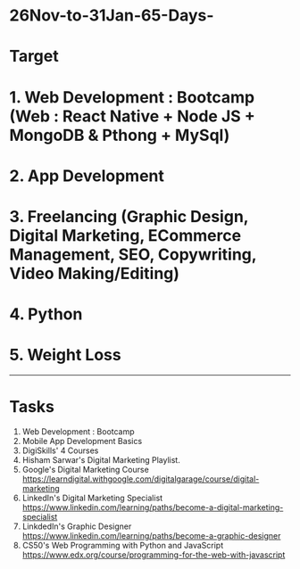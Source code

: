 # 26Nov-to-31Jan-65-Days-

# Target
# 1. Web Development : Bootcamp (Web : React Native + Node JS + MongoDB & Pthong + MySql)
# 2. App Development
# 3. Freelancing (Graphic Design, Digital Marketing, ECommerce Management, SEO, Copywriting, Video Making/Editing)
# 4. Python
# 5. Weight Loss
-------------------------------------------------------------------------------
# Tasks
1. Web Development : Bootcamp
2. Mobile App Development Basics
2. DigiSkills' 4 Courses
3. Hisham Sarwar's Digital Marketing Playlist.
4. Google's Digital Marketing Course 
https://learndigital.withgoogle.com/digitalgarage/course/digital-marketing
5. LinkedIn's Digital Marketing Specialist 
https://www.linkedin.com/learning/paths/become-a-digital-marketing-specialist
6. LinkdedIn's Graphic Designer
https://www.linkedin.com/learning/paths/become-a-graphic-designer
7. CS50's Web Programming with Python and JavaScript
https://www.edx.org/course/programming-for-the-web-with-javascript
